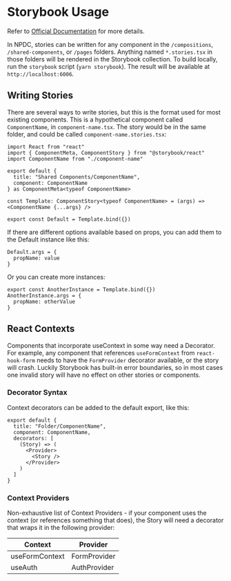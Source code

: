 # Storybook Usage

Refer to [Official Documentation](https://storybook.js.org/docs/react/writing-stories/introduction) for more details.

In NPDC, stories can be written for any component in the `/compositions`, `/shared-components`, or `/pages` folders. Anything named `*.stories.tsx` in those folders will be rendered in the Storybook collection. To build locally, run the `storybook` script (`yarn storybook`). The result will be available at `http://localhost:6006`.

## Writing Stories

There are several ways to write stories, but this is the format used for most existing components. This is a hypothetical component called `ComponentName`, in `component-name.tsx`. The story would be in the same folder, and could be called `component-name.stories.tsx`:

```tsx
import React from "react"
import { ComponentMeta, ComponentStory } from "@storybook/react"
import ComponentName from "./component-name"

export default {
  title: "Shared Components/ComponentName",
  component: ComponentName
} as ComponentMeta<typeof ComponentName>

const Template: ComponentStory<typeof ComponentName> = (args) => <ComponentName {...args} />

export const Default = Template.bind({})
```

If there are different options available based on props, you can add them to the Default instance like this:

```tsx
Default.args = {
  propName: value
}
```

Or you can create more instances:

```tsx
export const AnotherInstance = Template.bind({})
AnotherInstance.args = {
  propName: otherValue
}
```

## React Contexts

Components that incorporate useContext in some way need a Decorator. For example, any component that references `useFormContext` from `react-hook-form` needs to have the `FormProvider` decorator available, or the story will crash. Luckily Storybook has built-in error boundaries, so in most cases one invalid story will have no effect on other stories or components.

### Decorator Syntax

Context decorators can be added to the default export, like this:

```tsx
export default {
  title: "Folder/ComponentName",
  component: ComponentName,
  decorators: [
    (Story) => (
      <Provider>
        <Story />
      </Provider>
    )
  ]
}
```

### Context Providers

Non-exhaustive list of Context Providers - if your component uses the context (or references something that does), the Story will need a decorator that wraps it in the following provider:

| Context        | Provider     |
| -------------- | ------------ |
| useFormContext | FormProvider |
| useAuth        | AuthProvider |

